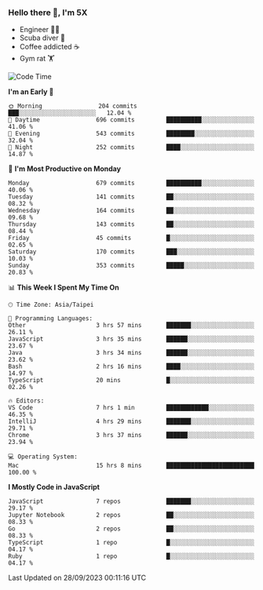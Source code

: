 ### Hello there 👋, I'm 5X

* Engineer 👨‍💻
* Scuba diver 🤿
* Coffee addicted ☕️
* Gym rat 🏋️

<!--START_SECTION:waka-->
![Code Time](http://img.shields.io/badge/Code%20Time-558%20hrs%2057%20mins-blue)

**I'm an Early 🐤** 

```text
🌞 Morning                204 commits         ███░░░░░░░░░░░░░░░░░░░░░░   12.04 % 
🌆 Daytime                696 commits         ██████████░░░░░░░░░░░░░░░   41.06 % 
🌃 Evening                543 commits         ████████░░░░░░░░░░░░░░░░░   32.04 % 
🌙 Night                  252 commits         ████░░░░░░░░░░░░░░░░░░░░░   14.87 % 
```
📅 **I'm Most Productive on Monday** 

```text
Monday                   679 commits         ██████████░░░░░░░░░░░░░░░   40.06 % 
Tuesday                  141 commits         ██░░░░░░░░░░░░░░░░░░░░░░░   08.32 % 
Wednesday                164 commits         ██░░░░░░░░░░░░░░░░░░░░░░░   09.68 % 
Thursday                 143 commits         ██░░░░░░░░░░░░░░░░░░░░░░░   08.44 % 
Friday                   45 commits          █░░░░░░░░░░░░░░░░░░░░░░░░   02.65 % 
Saturday                 170 commits         ███░░░░░░░░░░░░░░░░░░░░░░   10.03 % 
Sunday                   353 commits         █████░░░░░░░░░░░░░░░░░░░░   20.83 % 
```


📊 **This Week I Spent My Time On** 

```text
🕑︎ Time Zone: Asia/Taipei

💬 Programming Languages: 
Other                    3 hrs 57 mins       ███████░░░░░░░░░░░░░░░░░░   26.11 % 
JavaScript               3 hrs 35 mins       ██████░░░░░░░░░░░░░░░░░░░   23.67 % 
Java                     3 hrs 34 mins       ██████░░░░░░░░░░░░░░░░░░░   23.62 % 
Bash                     2 hrs 16 mins       ████░░░░░░░░░░░░░░░░░░░░░   14.97 % 
TypeScript               20 mins             █░░░░░░░░░░░░░░░░░░░░░░░░   02.26 % 

🔥 Editors: 
VS Code                  7 hrs 1 min         ████████████░░░░░░░░░░░░░   46.35 % 
IntelliJ                 4 hrs 29 mins       ███████░░░░░░░░░░░░░░░░░░   29.71 % 
Chrome                   3 hrs 37 mins       ██████░░░░░░░░░░░░░░░░░░░   23.94 % 

💻 Operating System: 
Mac                      15 hrs 8 mins       █████████████████████████   100.00 % 
```

**I Mostly Code in JavaScript** 

```text
JavaScript               7 repos             ███████░░░░░░░░░░░░░░░░░░   29.17 % 
Jupyter Notebook         2 repos             ██░░░░░░░░░░░░░░░░░░░░░░░   08.33 % 
Go                       2 repos             ██░░░░░░░░░░░░░░░░░░░░░░░   08.33 % 
TypeScript               1 repo              █░░░░░░░░░░░░░░░░░░░░░░░░   04.17 % 
Ruby                     1 repo              █░░░░░░░░░░░░░░░░░░░░░░░░   04.17 % 
```




 Last Updated on 28/09/2023 00:11:16 UTC
<!--END_SECTION:waka-->
